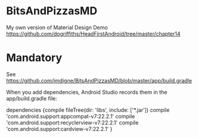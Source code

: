 # BitsAndPizzasMD

My own version of Material Design Demo https://github.com/dogriffiths/HeadFirstAndroid/tree/master/chapter14


# Mandatory
See https://github.com/jmdigne/BitsAndPizzasMD/blob/master/app/build.gradle

When you add dependencies, Android Studio records them in the app/build.gradle file:

dependencies {compile fileTree(dir: 'libs', include: ['*.jar'])
    compile 'com.android.support:appcompat-v7:22.2.1'
    compile 'com.android.support:recyclerview-v7:22.2.1'
    compile 'com.android.support:cardview-v7:22.2.1'
}
